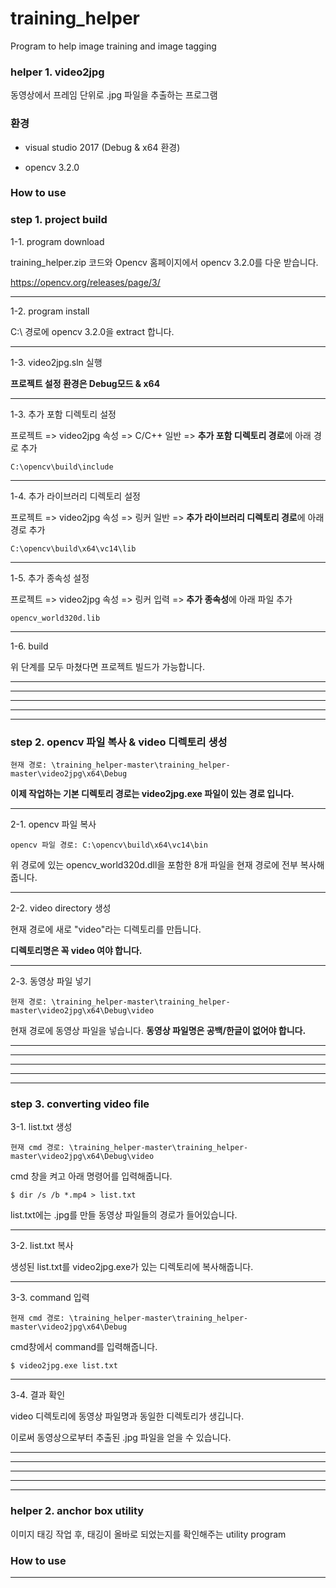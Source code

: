# training_helper  
Program to help image training and image tagging


### helper 1. video2jpg  
동영상에서 프레임 단위로 .jpg 파일을 추출하는 프로그램

### 환경
- visual studio 2017 (Debug & x64 환경)

- opencv 3.2.0

### How to use


### step 1. project build  


1-1. program download

training_helper.zip 코드와 Opencv 홈페이지에서 opencv 3.2.0를 다운 받습니다. 

https://opencv.org/releases/page/3/
*****

1-2. program install 

C:\ 경로에 opencv 3.2.0을 extract 합니다.


*****


1-3. video2jpg.sln 실행

**프로젝트 설정 환경은 Debug모드 & x64**
*****


1-3. 추가 포함 디렉토리 설정

프로젝트 => video2jpg 속성 => C/C++ 일반 => **추가 포함 디렉토리 경로**에 아래 경로 추가

<pre><code>C:\opencv\build\include</code></pre>
*****

1-4. 추가 라이브러리 디렉토리 설정

프로젝트 => video2jpg 속성 => 링커 일반 => **추가 라이브러리 디렉토리 경로**에 아래 경로 추가

<pre><code>C:\opencv\build\x64\vc14\lib</code></pre>
*****

1-5. 추가 종속성 설정

프로젝트 => video2jpg 속성 => 링커 입력 => **추가 종속성**에 아래 파일 추가

<pre><code>opencv_world320d.lib</code></pre> 
*****

1-6. build

위 단계를 모두 마쳤다면 프로젝트 빌드가 가능합니다.
*****
*****
*****
*****
*****


### step 2. opencv 파일 복사 & video 디렉토리 생성 

<pre><code>현재 경로: \training_helper-master\training_helper-master\video2jpg\x64\Debug</code></pre>

**이제 작업하는 기본 디렉토리 경로는 video2jpg.exe 파일이 있는 경로 입니다.**

*****


2-1. opencv 파일 복사

<pre><code>opencv 파일 경로: C:\opencv\build\x64\vc14\bin </code></pre>

위 경로에 있는 opencv_world320d.dll을 포함한 8개 파일을 현재 경로에 전부 복사해줍니다.

*****


2-2. video directory 생성

현재 경로에 새로 "video"라는 디렉토리를 만듭니다.

**디렉토리명은 꼭 video 여야 합니다.**

*****

2-3. 동영상 파일 넣기

<pre><code>현재 경로: \training_helper-master\training_helper-master\video2jpg\x64\Debug\video</code></pre> 

현재 경로에 동영상 파일을 넣습니다. **동영상 파일명은 공백/한글이 없어야 합니다.**

*****
*****
*****
*****
*****


### step 3. converting video file

3-1. list.txt 생성

<pre><code>현재 cmd 경로: \training_helper-master\training_helper-master\video2jpg\x64\Debug\video</code></pre>

cmd 창을 켜고 아래 명령어를 입력해줍니다.

<pre><code>$ dir /s /b *.mp4 > list.txt</code></pre>

list.txt에는 .jpg를 만들 동영상 파일들의 경로가 들어있습니다.


*****

3-2. list.txt 복사

생성된 list.txt를 video2jpg.exe가 있는 디렉토리에 복사해줍니다.

*****

3-3. command 입력

<pre><code>현재 cmd 경로: \training_helper-master\training_helper-master\video2jpg\x64\Debug</code></pre>

cmd창에서 command를 입력해줍니다.

<pre><code>$ video2jpg.exe list.txt</code></pre>

*****

3-4. 결과 확인

video 디렉토리에 동영상 파일명과 동일한 디렉토리가 생깁니다. 

이로써 동영상으로부터 추출된 .jpg 파일을 얻을 수 있습니다.

*****
*****
*****
*****
*****













### helper 2. anchor box utility
이미지 태깅 작업 후, 태깅이 올바로 되었는지를 확인해주는 utility program 

### How to use

*****

